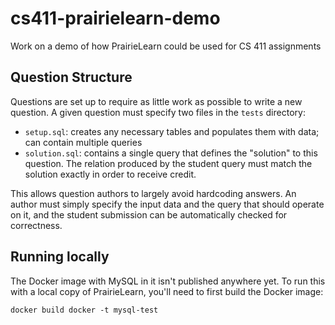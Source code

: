 # cs411-prairielearn-demo
Work on a demo of how PrairieLearn could be used for CS 411 assignments

## Question Structure

Questions are set up to require as little work as possible to write a new question.
A given question must specify two files in the `tests` directory:

* `setup.sql`: creates any necessary tables and populates them with data; can contain
  multiple queries
* `solution.sql`: contains a single query that defines the "solution" to this question.
  The relation produced by the student query must match the solution exactly in order to
  receive credit.

This allows question authors to largely avoid hardcoding answers. An author must simply
specify the input data and the query that should operate on it, and the student submission
can be automatically checked for correctness.

## Running locally

The Docker image with MySQL in it isn't published anywhere yet. To run this with a local
copy of PrairieLearn, you'll need to first build the Docker image:

```
docker build docker -t mysql-test
```
